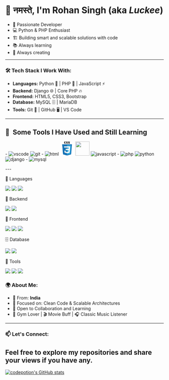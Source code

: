 # 🙏 नमस्ते, I'm Rohan Singh (aka *Luckee*)

- 🧠 Passionate Developer
- 💻 Python & PHP Enthusiast
- 🏗️ Building smart and scalable solutions with code
- 📚 Always learning
- 🎨 Always creating
---

### 🛠️ Tech Stack I Work With:
- **Languages:** Python 🐍 | PHP 🐘 | JavaScript ⚡
- **Backend:**   Django 🌐 | Core PHP 🔥
- **Frontend:**  HTML5, CSS3, Bootstrap
- **Database:**  MySQL 🗄️ | MariaDB
- **Tools:**     Git 🧰 | GitHub 🖥️ | VS Code
---

### <h2> 🚀 &nbsp;Some Tools I Have Used and Still Learning</h2>
<p align="left">
 - <img src="https://cdn.jsdelivr.net/gh/devicons/devicon/icons/vscode/vscode-original.svg" alt="vscode" width="45" height="45"/>
  <img src="https://cdn.jsdelivr.net/gh/devicons/devicon/icons/git/git-original.svg" alt="git" width="45" height="45"/>
 - <img src="https://cdn.jsdelivr.net/gh/devicons/devicon/icons/html5/html5-original.svg" alt="html" width="45" height="45"/>
  <img src="https://raw.githubusercontent.com/devicons/devicon/master/icons/css3/css3-original-wordmark.svg" alt="css3" width="45" height="45" />
  <img src="https://cdn.jsdelivr.net/gh/devicons/devicon@latest/icons/bootstrap/bootstrap-original-wordmark.svg" width="45" height="45" />
  <img src="https://cdn.jsdelivr.net/gh/devicons/devicon/icons/javascript/javascript-original.svg" alt="javascript" width="45" height="45"/>
 - <img src="https://cdn.jsdelivr.net/gh/devicons/devicon/icons/php/php-original.svg" alt="php" width="45" height="45"/>
  <img src="https://cdn.jsdelivr.net/gh/devicons/devicon/icons/python/python-original.svg" alt="python" width="45" height="45"/>
  <img src="https://cdn.jsdelivr.net/gh/devicons/devicon/icons/django/django-plain-wordmark.svg" alt="django" width="45" height="45"/>
 - <img src="https://cdn.jsdelivr.net/gh/devicons/devicon/icons/mysql/mysql-original.svg" alt="mysql" width="45" height="45"/>
</p>
---

🚀 Languages
<p> <img src="https://img.shields.io/badge/Python-3776AB?style=for-the-badge&logo=python&logoColor=white" /> <img src="https://img.shields.io/badge/PHP-777BB4?style=for-the-badge&logo=php&logoColor=white" /> <img src="https://img.shields.io/badge/JavaScript-F7DF1E?style=for-the-badge&logo=javascript&logoColor=black" /> </p>
🔧 Backend
<p> <img src="https://img.shields.io/badge/Django-092E20?style=for-the-badge&logo=django&logoColor=white" /> <img src="https://img.shields.io/badge/Core_PHP-8892BE?style=for-the-badge&logo=php&logoColor=white" /> </p>
🎨 Frontend
<p> <img src="https://img.shields.io/badge/HTML5-E34F26?style=for-the-badge&logo=html5&logoColor=white" /> <img src="https://img.shields.io/badge/CSS3-1572B6?style=for-the-badge&logo=css3&logoColor=white" /> <img src="https://img.shields.io/badge/Bootstrap-7952B3?style=for-the-badge&logo=bootstrap&logoColor=white" /> </p>
🗄️ Database
<p> <img src="https://img.shields.io/badge/MySQL-4479A1?style=for-the-badge&logo=mysql&logoColor=white" /> <img src="https://img.shields.io/badge/MariaDB-003545?style=for-the-badge&logo=mariadb&logoColor=white" /> </p>
🧰 Tools
<p> <img src="https://img.shields.io/badge/VS%20Code-007ACC?style=for-the-badge&logo=visual-studio-code&logoColor=white" /> <img src="https://img.shields.io/badge/Git-F05032?style=for-the-badge&logo=git&logoColor=white" /> <img src="https://img.shields.io/badge/GitHub-181717?style=for-the-badge&logo=github&logoColor=white" /> </p>




### 🌍 About Me:
- 🏡 From: **India**
- 🎯 Focused on: Clean Code & Scalable Architectures
- 🤝 Open to Collaboration and Learning
- 💪 Gym Lover | 🎬 Movie Buff | 🎧 Classic Music Listener
---

### 📫 Let's Connect:
Feel free to explore my repositories and share your views if you have any.
---



[![codepotion's GitHub stats](https://github-readme-stats.vercel.app/api/top-langs?username=codepotion&theme=algolia&show_icons=true)](https://github.com/codepotion)
